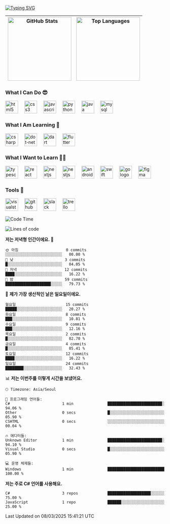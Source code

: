 <!--타이틀-->
[![Typing SVG](https://readme-typing-svg.demolab.com?font=Fira+Code&pause=1000&width=435&lines=Hello+I'm+Bin+Hyun)](https://git.io/typing-svg)

<!--스탯-->
| <img src="https://github-readme-stats.vercel.app/api?username=BinHyun&show_icons=true&title_color=4C77FF&icon_color=4C77FF" alt="GitHub Stats" style="height: 200px;" /> | <img src="https://github-readme-stats.vercel.app/api/top-langs/?username=BinHyun&layout=compact&title_color=4C77FF" alt="Top Languages" style="height: 200px;" /> |
|:--:|:--:|


### **What I Can Do 😎**

<div align="left">
  <img src="https://cdn.jsdelivr.net/gh/devicons/devicon/icons/html5/html5-original.svg" height="40" alt="html5 logo"  />
  <img width="12" />
  <img src="https://cdn.jsdelivr.net/gh/devicons/devicon/icons/css3/css3-original.svg" height="40" alt="css3 logo"  />
  <img width="12" />
  <img src="https://cdn.jsdelivr.net/gh/devicons/devicon/icons/javascript/javascript-original.svg" height="40" alt="javascript logo"  />
  <img width="12" />
  <img src="https://cdn.jsdelivr.net/gh/devicons/devicon/icons/python/python-original.svg" height="40" alt="python logo"  />
  <img width="12" />
  <img src="https://cdn.jsdelivr.net/gh/devicons/devicon/icons/java/java-original.svg" height="40" alt="java logo"  />
  <img width="12" />
  <img src="https://cdn.jsdelivr.net/gh/devicons/devicon/icons/mysql/mysql-original.svg" height="40" alt="mysql logo"  />
</div>

### **What I Am Learning 📖**

<div align="left">
  <img src="https://cdn.jsdelivr.net/gh/devicons/devicon/icons/csharp/csharp-original.svg" height="40" alt="csharp logo"  />
  <img width="12" />
  <img src="https://cdn.jsdelivr.net/gh/devicons/devicon/icons/dot-net/dot-net-original.svg" height="40" alt="dot-net logo"  />
  <img width="12" />
  <img src="https://cdn.jsdelivr.net/gh/devicons/devicon/icons/dart/dart-original.svg" height="40" alt="dart logo"  />
  <img width="12" />
  <img src="https://cdn.jsdelivr.net/gh/devicons/devicon/icons/flutter/flutter-original.svg" height="40" alt="flutter logo"  />
</div>

### **What I Want to Learn 🏴‍☠️**

<div align="left">
  <img src="https://cdn.jsdelivr.net/gh/devicons/devicon/icons/typescript/typescript-original.svg" height="40" alt="typescript logo"  />
  <img width="12" />
  <img src="https://cdn.jsdelivr.net/gh/devicons/devicon/icons/react/react-original.svg" height="40" alt="react logo"  />
  <img width="12" />
  <img src="https://cdn.jsdelivr.net/gh/devicons/devicon/icons/nextjs/nextjs-original.svg" height="40" alt="nextjs logo"  />
  <img width="12" />
  <img src="https://cdn.jsdelivr.net/gh/devicons/devicon/icons/nestjs/nestjs-original.svg" height="40" alt="nestjs logo"  />
  <img width="12" />
  <img src="https://cdn.jsdelivr.net/gh/devicons/devicon/icons/android/android-original.svg" height="40" alt="android logo"  />
  <img width="12" />
  <img src="https://cdn.jsdelivr.net/gh/devicons/devicon/icons/swift/swift-original.svg" height="40" alt="swift logo"  />
  <img width="12" />
  <img src="https://cdn.jsdelivr.net/gh/devicons/devicon/icons/go/go-original.svg" height="40" alt="go logo"  />
  <img width="12" />
  <img src="https://cdn.jsdelivr.net/gh/devicons/devicon/icons/figma/figma-original.svg" height="40" alt="figma logo"  />
</div>

### **Tools 🔨**

<div align="left">
  <img src="https://cdn.jsdelivr.net/gh/devicons/devicon/icons/visualstudio/visualstudio-plain.svg" height="40" alt="visualstudio logo"  />
  <img width="12" />
  <img src="https://cdn.jsdelivr.net/gh/devicons/devicon/icons/github/github-original.svg" height="40" alt="github logo"  />
  <img width="12" />
  <img src="https://cdn.jsdelivr.net/gh/devicons/devicon/icons/slack/slack-original.svg" height="40" alt="slack logo"  />
  <img width="12" />
  <img src="https://cdn.jsdelivr.net/gh/devicons/devicon/icons/trello/trello-plain.svg" height="40" alt="trello logo"  />
</div>

<!--START_SECTION:waka-->
![Code Time](http://img.shields.io/badge/Code%20Time-1%20min-blue)

![Lines of code](https://img.shields.io/badge/%EC%A0%80%EB%8A%94%20%EC%97%AC%ED%83%9C%EA%B9%8C%EC%A7%80%20-1.3%20million%20%EC%A4%84%EC%9D%98%20%EC%BD%94%EB%93%9C%EB%A5%BC%20%EC%9E%91%EC%84%B1%ED%96%88%EC%96%B4%EC%9A%94.-blue)

**저는 저녁형 인간이에요. 🦉** 

```text
🌞 아침                     0 commits           ░░░░░░░░░░░░░░░░░░░░░░░░░   00.00 % 
🌆 낮　                     3 commits           █░░░░░░░░░░░░░░░░░░░░░░░░   04.05 % 
🌃 저녁                     12 commits          ████░░░░░░░░░░░░░░░░░░░░░   16.22 % 
🌙 밤　                     59 commits          ████████████████████░░░░░   79.73 % 
```
📅 **제가 가장 생산적인 날은 일요일이에요.** 

```text
월요일                      15 commits          █████░░░░░░░░░░░░░░░░░░░░   20.27 % 
화요일                      8 commits           ███░░░░░░░░░░░░░░░░░░░░░░   10.81 % 
수요일                      9 commits           ███░░░░░░░░░░░░░░░░░░░░░░   12.16 % 
목요일                      2 commits           █░░░░░░░░░░░░░░░░░░░░░░░░   02.70 % 
금요일                      4 commits           █░░░░░░░░░░░░░░░░░░░░░░░░   05.41 % 
토요일                      12 commits          ████░░░░░░░░░░░░░░░░░░░░░   16.22 % 
일요일                      24 commits          ████████░░░░░░░░░░░░░░░░░   32.43 % 
```


📊 **저는 이번주를 이렇게 시간을 보냈어요.** 

```text
🕑︎ Timezone: Asia/Seoul

💬 프로그래밍 언어들: 
C#                       1 min               ████████████████████████░   94.06 % 
Other                    0 secs              █░░░░░░░░░░░░░░░░░░░░░░░░   05.90 % 
CSHTML                   0 secs              ░░░░░░░░░░░░░░░░░░░░░░░░░   00.04 % 

🔥 에디터들: 
Unknown Editor           1 min               ████████████████████████░   94.10 % 
Visual Studio            0 secs              █░░░░░░░░░░░░░░░░░░░░░░░░   05.90 % 

💻 운영 체제들: 
Windows                  1 min               █████████████████████████   100.00 % 
```

**저는 주로 C# 언어를 사용해요.** 

```text
C#                       3 repos             ███████████████████░░░░░░   75.00 % 
JavaScript               1 repo              ██████░░░░░░░░░░░░░░░░░░░   25.00 % 
```




 Last Updated on 08/03/2025 15:41:21 UTC
<!--END_SECTION:waka-->
